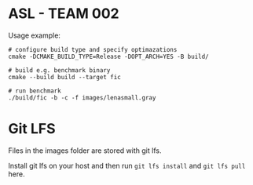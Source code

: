 # ASL - TEAM 002

Usage example:

```
# configure build type and specify optimazations
cmake -DCMAKE_BUILD_TYPE=Release -DOPT_ARCH=YES -B build/

# build e.g. benchmark binary
cmake --build build --target fic

# run benchmark
./build/fic -b -c -f images/lenasmall.gray
```

# Git LFS

Files in the images folder are stored with git lfs.

Install git lfs on your host and then run `git lfs install` and `git lfs pull`
here.
